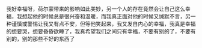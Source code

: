 我好幸福呀，荷尔蒙带来的影响如此美妙，另一个人的存在竟然会让自己这么幸福，我想起他的时候总是很兴奋和温暖，而我真正面对他的时候又缄默不言，另一种谨慎或警惕让我又有点不安，但等他笑起来，我又发自内心的幸福，我真是幸福的想要哭，想要昏昏欲睡了，我真希望我们之间只有幸福，不要有别的了，不要有别的，别的那些不好的东西了
